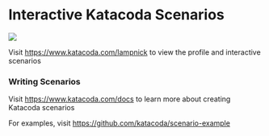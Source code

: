 # Interactive Katacoda Scenarios

[![](http://shields.katacoda.com/katacoda/lampnick/count.svg)](https://www.katacoda.com/lampnick "Get your profile on Katacoda.com")

Visit https://www.katacoda.com/lampnick to view the profile and interactive scenarios

### Writing Scenarios
Visit https://www.katacoda.com/docs to learn more about creating Katacoda scenarios

For examples, visit https://github.com/katacoda/scenario-example
